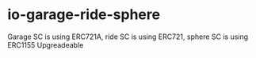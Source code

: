 # io-garage-ride-sphere
Garage SC is using ERC721A, ride SC is using ERC721, sphere SC is using ERC1155 Upgreadeable

